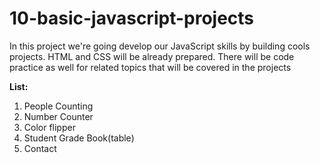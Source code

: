 # 10-basic-javascript-projects

In this project we're going develop our JavaScript skills by building cools projects. HTML and CSS will be already prepared. There will be code practice as well for related topics that will be covered in the projects

**List:**

1. People Counting
2. Number Counter
3. Color flipper
4. Student Grade Book(table)
5. Contact 